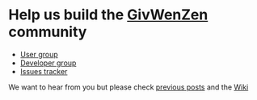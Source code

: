 # Help us build the [GivWenZen](http://code.google.com/p/givwenzen/) community #

  * [User group](http://groups.google.com/group/givwenzen_user)
  * [Developer group](http://groups.google.com/group/givwenzen_developer)
  * [Issues tracker](http://code.google.com/p/givwenzen/issues/list)

We want to hear from you but please check [previous posts](http://groups.google.com/group/givwenzen_user) and the  [Wiki](http://code.google.com/p/givwenzen/wiki/GettingStarted)